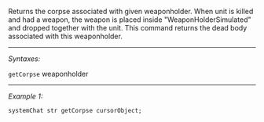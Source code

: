Returns the corpse associated with given weaponholder. When unit is killed and had a weapon, the weapon is placed inside "WeaponHolderSimulated" and dropped together with the unit. This command returns the dead body associated with this weaponholder.


---
*Syntaxes:*

`getCorpse` weaponholder

---
*Example 1:*

```sqf
systemChat str getCorpse cursorObject;
```